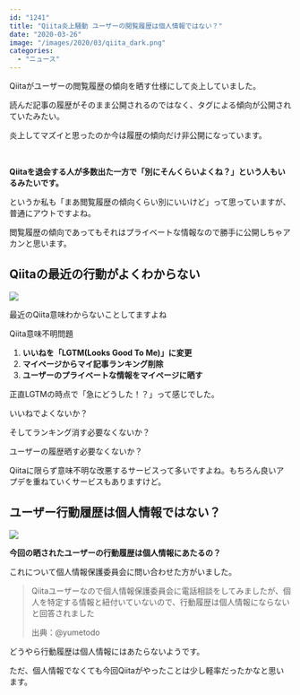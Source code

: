 ```yaml
---
id: "1241"
title: "Qiita炎上騒動 ユーザーの閲覧履歴は個人情報ではない？"
date: "2020-03-26"
image: "/images/2020/03/qiita_dark.png"
categories: 
  - "ニュース"
---
```


Qiitaがユーザーの閲覧履歴の傾向を晒す仕様にして炎上していました。

読んだ記事の履歴がそのまま公開されるのではなく、タグによる傾向が公開されていたみたい。

炎上してマズイと思ったのか今は履歴の傾向だけ非公開になっています。

 

**Qiitaを退会する人が多数出た一方で「別にそんくらいよくね？」という人もいるみたいです。**

というか私も「まあ閲覧履歴の傾向くらい別にいいけど」って思っていますが、普通にアウトですよね。

閲覧履歴の傾向であってもそれはプライベートな情報なので勝手に公開しちゃアカンと思います。

## Qiitaの最近の行動がよくわからない

![](../../assets/images/2019/12/question-3d.jpg)

最近のQiita意味わからないことしてますよね

Qiita意味不明問題

1. **いいねを「LGTM(Looks Good To Me)」に変更**
2. **マイページからマイ記事ランキング削除**
3. **ユーザーのプライベートな情報をマイページに晒す**

正直LGTMの時点で「急にどうした！？」って感じでした。

いいねでよくないか？

そしてランキング消す必要なくないか？

ユーザーの履歴晒す必要なくないか？

Qiitaに限らず意味不明な改悪するサービスって多いですよね。もちろん良いアプデを重ねていくサービスもありますけど。

## ユーザー行動履歴は個人情報ではない？

![](../../assets/images/2020/01/cyber-security.png)

**今回の晒されたユーザーの行動履歴は個人情報にあたるの？**

これについて個人情報保護委員会に問い合わせた方がいました。

> Qiitaユーザーなので個人情報保護委員会に電話相談をしてみましたが、個人を特定する情報と紐付いていないので、行動履歴は個人情報にならないと回答されました
> 
> 出典：@yumetodo

どうやら行動履歴は個人情報にはあたらないようです。

ただ、個人情報でなくても今回Qiitaがやったことは少し軽率だったかなと思います。
